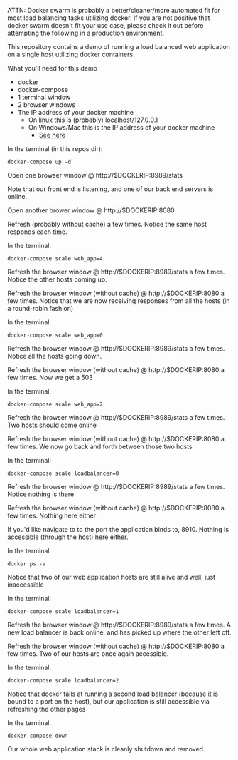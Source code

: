ATTN: Docker swarm is probably a better/cleaner/more automated fit for most load balancing tasks utilizing docker. If you are not positive that docker swarm doesn't fit your use case, please check it out before attempting the following in a production environment.

This repository contains a demo of running a load balanced web application on a single host utilizing docker containers.

What you'll need for this demo

- docker
- docker-compose
- 1 terminal window
- 2 browser windows
- The IP address of your docker machine
    - On linux this is (probably) localhost/127.0.0.1
    - On Windows/Mac this is the IP address of your docker machine
        - [See here](https://docs.docker.com/machine/get-started/)


In the terminal (in this repos dir):
```
docker-compose up -d
```

Open one browser window @ http://$DOCKERIP:8989/stats

Note that our front end is listening, and one of our back end servers is online.

Open another brower window @ http://$DOCKERIP:8080

Refresh (probably without cache) a few times. Notice the same host responds each time.

In the terminal:
```
docker-compose scale web_app=4
```

Refresh the browser window @ http://$DOCKERIP:8989/stats a few times. 
Notice the other hosts coming up.

Refresh the browser window (without cache) @ http://$DOCKERIP:8080 a few times.
Notice that we are now receiving responses from all the hosts (in a round-robin fashion)

In the terminal:
```
docker-compose scale web_app=0
```

Refresh the browser window @ http://$DOCKERIP:8989/stats a few times. 
Notice all the hosts going down.

Refresh the browser window (without cache) @ http://$DOCKERIP:8080 a few times.
Now we get a 503

In the terminal:
```
docker-compose scale web_app=2
```

Refresh the browser window @ http://$DOCKERIP:8989/stats a few times. 
Two hosts should come online

Refresh the browser window (without cache) @ http://$DOCKERIP:8080 a few times.
We now go back and forth between those two hosts

In the terminal:
```
docker-compose scale loadbalancer=0
```

Refresh the browser window @ http://$DOCKERIP:8989/stats a few times. 
Notice nothing is there

Refresh the browser window (without cache) @ http://$DOCKERIP:8080 a few times.
Nothing here either

If you'd like navigate to to the port the application binds to, 8910.
Nothing is accessible (through the host) here either.

In the terminal:
```
docker ps -a
```

Notice that two of our web application hosts are still alive and well, just inaccessible

In the terminal:
```
docker-compose scale loadbalancer=1
```

Refresh the browser window @ http://$DOCKERIP:8989/stats a few times. 
A new load balancer is back online, and has picked up where the other left off.

Refresh the browser window (without cache) @ http://$DOCKERIP:8080 a few times.
Two of our hosts are once again accessible.

In the terminal:
```
docker-compose scale loadbalancer=2
```

Notice that docker fails at running a second load balancer (because it is bound to a port on the host), but our application is still accessible via refreshing the other pages

In the terminal:
```
docker-compose down
```

Our whole web application stack is cleanly shutdown and removed.
